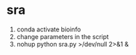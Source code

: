 # sra
1. conda activate bioinfo
2. change parameters in the script
3. nohup python sra.py >/dev/null 2>&1 & 